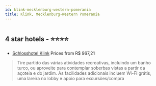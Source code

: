 ```yaml
---
id: klink-mecklenburg-western-pomerania
title: Klink, Mecklenburg-Western Pomerania
---
```


<center><img src="https://i.travelapi.com/hotels/4000000/3750000/3748600/3748517/5e18fc49_z.jpg" alt="" /></center>


##  4 star hotels - ⭐️⭐️⭐️⭐️

-    [Schlosshotel Klink](https://us.hurb.com/hotels/klink/schlosshotel-klink-HT-YTD4?cmp=18055) Prices from R$ 967,21
   > Tire partido das várias atividades recreativas, incluindo um banho turco, ou aproveite para contemplar soberbas vistas a partir da açoteia e do jardim. As facilidades adicionais incluem Wi-Fi grátis, uma lareira no lobby e apoio para excursões/compra
